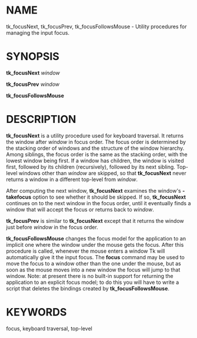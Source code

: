 # NAME

tk_focusNext, tk_focusPrev, tk_focusFollowsMouse - Utility procedures
for managing the input focus.

# SYNOPSIS

**tk_focusNext** *window*

**tk_focusPrev** *window*

**tk_focusFollowsMouse**

# DESCRIPTION

**tk_focusNext** is a utility procedure used for keyboard traversal. It
returns the window after *window* in focus order. The focus order is
determined by the stacking order of windows and the structure of the
window hierarchy. Among siblings, the focus order is the same as the
stacking order, with the lowest window being first. If a window has
children, the window is visited first, followed by its children
(recursively), followed by its next sibling. Top-level windows other
than *window* are skipped, so that **tk_focusNext** never returns a
window in a different top-level from *window*.

After computing the next window, **tk_focusNext** examines the window\'s
**-takefocus** option to see whether it should be skipped. If so,
**tk_focusNext** continues on to the next window in the focus order,
until it eventually finds a window that will accept the focus or returns
back to *window*.

**tk_focusPrev** is similar to **tk_focusNext** except that it returns
the window just before *window* in the focus order.

**tk_focusFollowsMouse** changes the focus model for the application to
an implicit one where the window under the mouse gets the focus. After
this procedure is called, whenever the mouse enters a window Tk will
automatically give it the input focus. The **focus** command may be used
to move the focus to a window other than the one under the mouse, but as
soon as the mouse moves into a new window the focus will jump to that
window. Note: at present there is no built-in support for returning the
application to an explicit focus model; to do this you will have to
write a script that deletes the bindings created by
**tk_focusFollowsMouse**.

# KEYWORDS

focus, keyboard traversal, top-level
